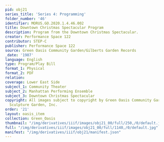 ```yaml
---
pid: obj21
series_title: 'Series 4: Programming'
folder_number: '46'
identifier: MORUS.GO.2020.1.4.46.002
title: Downtown Christmas Spectacular Program
description: Program from the Downtown Christmas Spectacular.
creator: Performance Space 122
contributor: STEP-C
publisher: Performance Space 122
source: Green Oasis Community Garden/Gilberts Garden Records
_date: '1987'
language: English
type: Program/Play Bill
format_1: Physical
format_2: PDF
relation:
coverage: Lower East Side
subject_1: Community Theater
subject_2: Manhattan Performing Ensemble
subject_3: Downtown Christmas Spectacular
copyright: All images subject to copyright by Green Oasis Community Garden/Gilberts
  Sculpture Garden, Inc.
order: '21'
layout: oasis_item
collection: Green_Oasis
thumbnail: "/img/derivatives/iiif/images/obj21_00/full/250,/0/default.jpg"
full: "/img/derivatives/iiif/images/obj21_00/full/1140,/0/default.jpg"
manifest: "/img/derivatives/iiif/obj21/manifest.json"
---
```

